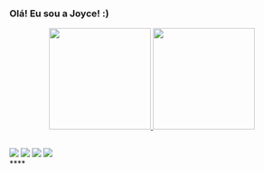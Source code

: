 ### Olá! Eu sou a Joyce! :) 

<div align="center">
  <a href="https://github.com/joylcrangel">
  <img height="180em" src="https://github-readme-stats.vercel.app/api?username=joylcrangel&show_icons=true&theme=radical&include_all_commits=true&count_private=true"/>
  <img height="180em" src="https://github-readme-stats.vercel.app/api/top-langs/?username=joylcrangel&layout=compact&langs_count=7&theme=radical"/>
    </div>

  ##
 
<div> 
  <a href="https://instagram.com/eujoycerangel" target="_blank"><img src="https://img.shields.io/badge/-Instagram-%23E4405F?style=for-the-badge&logo=instagram&logoColor=pink" target="_blank"></a>
 <a href="https://discord.gg/upwfRbmj" target="_blank"><img src="https://img.shields.io/badge/Discord-7289DA?style=for-the-badge&logo=discord&logoColor=white" target="_blank"></a> 
  <a href = "mailto:joycelcrangel@gmail.com"><img src="https://img.shields.io/badge/-Gmail-%23333?style=for-the-badge&logo=gmail&logoColor=red" target="_blank"></a>
  <a href="http://linkedin.com/in/joyce-rangel-codes" target="_blank"><img src="https://img.shields.io/badge/-LinkedIn-%230077B5?style=for-the-badge&logo=linkedin&logoColor=white" target="_blank"></a> 
 
 
 
</div>****
